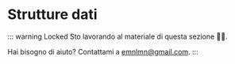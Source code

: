 # Strutture dati

::: warning Locked
Sto lavorando al materiale di questa sezione 👨‍💻.

Hai bisogno di aiuto? Contattami a [emnlmn@gmail.com](mailto:emnlmn@gmail.com).
:::
